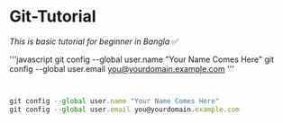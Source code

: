 # Git-Tutorial
_This is basic tutorial for beginner in Bangla_ :white_check_mark:

'''javascript
git config --global user.name "Your Name Comes Here"
git config --global user.email you@yourdomain.example.com
'''


```javascript


git config --global user.name "Your Name Comes Here"
git config --global user.email you@yourdomain.example.com

```
